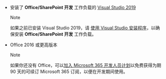 - 安装了 **Office/SharePoint 开发** 工作负载的 [Visual Studio 2019](https://www.visualstudio.com/vs/)

    > [!NOTE]
    > 如果之前已安装 Visual Studio 2019，请 [使用 Visual Studio 安装程序](/visualstudio/install/modify-visual-studio)，以确保安装 **Office/SharePoint 开发** 工作负载。 

- Office 2016 或更高版本

    > [!NOTE]
    > 如果你还没有 Office，可以[加入 Microsoft 365 开发人员计划](https://developer.microsoft.com/office/dev-program)以免费获得为期 90 天的可续订 Microsoft 365 订阅，以便在开发期间使用。
